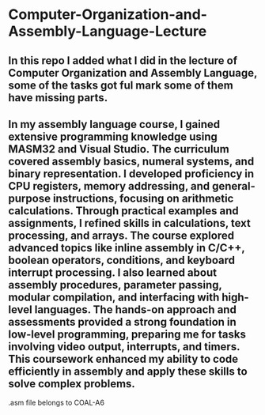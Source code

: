 # Computer-Organization-and-Assembly-Language-Lecture
In this repo I added what I did in the lecture of Computer Organization and Assembly Language, some of the tasks got ful mark some of them have missing parts.
--------------------------------------------------------------------------------------------------------------------------------------------------------------
In my assembly language course, I gained extensive programming knowledge using MASM32 and Visual Studio. The curriculum covered assembly basics, numeral systems, and binary representation. I developed proficiency in CPU registers, memory addressing, and general-purpose instructions, focusing on arithmetic calculations. Through practical examples and assignments, I refined skills in calculations, text processing, and arrays. The course explored advanced topics like inline assembly in C/C++, boolean operators, conditions, and keyboard interrupt processing. I also learned about assembly procedures, parameter passing, modular compilation, and interfacing with high-level languages. The hands-on approach and assessments provided a strong foundation in low-level programming, preparing me for tasks involving video output, interrupts, and timers. This coursework enhanced my ability to code efficiently in assembly and apply these skills to solve complex problems.
---------------
.asm file belongs to COAL-A6
